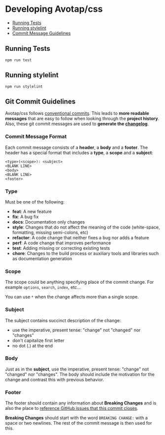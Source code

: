 # Developing Avotap/css

- [Running Tests](#tests)
- [Running stylelint](#stylelint)
- [Commit Message Guidelines](#commits)

## <a name="tests"> Running Tests

```shell
npm run test
```

## <a name="stylelint"> Running stylelint

```shell
npm run stylelint
```

## <a name="commits"></a> Git Commit Guidelines

Avotap/css follows [conventional commits](conventional-commits). This leads to **more readable messages** that are easy to follow when looking through the **project history**. Also, these git commit messages are used to **generate the [changelog](changelog)**.

### Commit Message Format

Each commit message consists of a **header**, a **body** and a **footer**. The header has a special format that includes a **type**, a **scope** and a **subject**:

```
<type>(<scope>): <subject>
<BLANK LINE>
<body>
<BLANK LINE>
<footer>
```

### Type

Must be one of the following:

- **feat**: A new feature
- **fix**: A bug fix
- **docs**: Documentation only changes
- **style**: Changes that do not affect the meaning of the code (white-space, formatting, missing
  semi-colons, etc)
- **refactor**: A code change that neither fixes a bug nor adds a feature
- **perf**: A code change that improves performance
- **test**: Adding missing or correcting existing tests
- **chore**: Changes to the build process or auxiliary tools and libraries such as documentation generation

### Scope

The scope could be anything specifying place of the commit change. For example `options`,
`search`, `index`, etc...

You can use `*` when the change affects more than a single scope.

### Subject

The subject contains succinct description of the change:

- use the imperative, present tense: "change" not "changed" nor "changes"
- don't capitalize first letter
- no dot (.) at the end

### Body

Just as in the **subject**, use the imperative, present tense: "change" not "changed" nor "changes". The body should include the motivation for the change and contrast this with previous behavior.

### Footer

The footer should contain any information about **Breaking Changes** and is also the place to [reference GitHub issues that this commit closes][closing-issues].

**Breaking Changes** should start with the word `BREAKING CHANGE:` with a space or two newlines. The rest of the commit message is then used for this.

[closing-issues]: https://help.github.com/articles/closing-issues-via-commit-messages/
[conventional-commits]: https://www.conventionalcommits.org/en/v1.0.0-beta.2/
[changelog]: CHANGELOG.md
